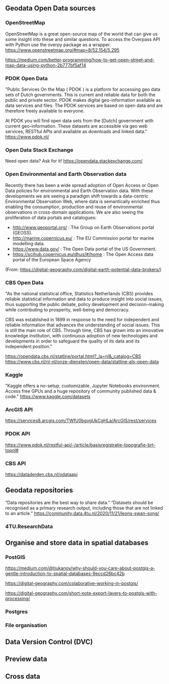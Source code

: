 ## Geodata Open Data sources

### OpenStreetMap
OpenStreetMap is a great open-source map of the world that can give us some insight into these and similar questions. 
To access the Overpass API with Python use the overpy package as a wrapper.
https://www.openstreetmap.org/#map=8/52.154/5.295

https://medium.com/better-programming/how-to-get-open-street-and-map-data-using-python-2b777bf5af14

### PDOK Open Data

"Public Services On the Map ( PDOK ) is a platform for accessing geo data sets of Dutch governments. This is current and reliable data for both the public and private sector. PDOK makes digital geo-information available as data services and files. The PDOK services are based on open data and are therefore freely available to everyone. 

At PDOK you will find open data sets from the [Dutch] government with current geo-information. These datasets are accessible via geo web services, RESTful APIs and available as downloads and linked data." https://www.pdok.nl/

### Open Data Stack Exchange
Need open data? Ask for it!
https://opendata.stackexchange.com/

### Open Environmental and Earth Observation data

Recently there has been a wide spread adoption of Open Access or Open Data policies for environmental and Earth Observation data. With these developments we are seeing a paradigm shift towards a data-centric Environmental Observation Web, where data is semantically enriched thus enabling the consumption, production and reuse of environmental observations in cross-domain applications. We are also seeing the proliferation of data portals and catalogues:

* http://www.geoportal.org/ : The Group on Earth Observations portal (GEOSS).
* http://marine.copernicus.eu/ : The EU Commission portal for marine modelling data.
* https://www.data.gov/ : The Open Data portal of the US Government.
* https://scihub.copernicus.eu/dhus/#/home : The Open Access data portal of the European Space Agency

(From: https://digital-geography.com/digital-earth-potential-data-brokers/)

### CBS Open Data

"As the national statistical office, Statistics Netherlands (CBS) provides reliable statistical information and data to produce insight into social issues, thus supporting the public debate, policy development and decision-making while contributing to prosperity, well-being and democracy.

CBS was established in 1899 in response to the need for independent and reliable information that advances the understanding of social issues. This is still the main role of CBS. Through time, CBS has grown into an innovative knowledge institution, with continuous adoption of new technologies and developments in order to safeguard the quality of its data and its independent position."

https://opendata.cbs.nl/statline/portal.html?_la=nl&_catalog=CBS
https://www.cbs.nl/nl-nl/onze-diensten/open-data/statline-als-open-data

### Kaggle
"Kaggle offers a no-setup, customizable, Jupyter Notebooks environment. Access free GPUs and a huge repository of community published data & code."
https://www.kaggle.com/datasets

### ArcGIS API

https://services8.arcgis.com/TWfU0bgvgUkCgHLa/ArcGIS/rest/services

### PDOK API

https://www.pdok.nl/restful-api/-/article/basisregistratie-topografie-brt-topnl#

### CBS API

https://dataderden.cbs.nl/odataapi

## Geodata repositories 

“Data repositories are the best way to share data.” “Datasets should be recognised as a primary research output, including those that are not linked to an article.” [](Link)https://community.data.4tu.nl/2020/11/21/leons-swan-song/

### 4TU.ResearchData

## Organise and store data in spatial databases

### PostGIS
https://medium.com/@tjukanov/why-should-you-care-about-postgis-a-gentle-introduction-to-spatial-databases-9eccd26bc42b

https://digital-geography.com/colaborative-working-in-postgis/

https://digital-geography.com/short-note-export-layers-to-postgis-with-processing/

### Postgres

### File organisation

## Data Version Control (DVC)

## Preview data

## Cross data
